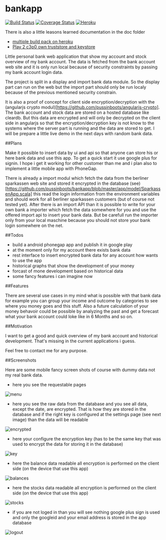 bankapp
=======
[![Build Status](https://travis-ci.org/pussinboots/bankapp.svg?branch=master)](https://travis-ci.org/pussinboots/bankapp)
[![Coverage Status](https://img.shields.io/coveralls/pussinboots/bankapp.svg)](https://coveralls.io/r/pussinboots/bankapp?branch=master)
[![Heroku](http://heroku-badge.heroku.com/?app=bana)](https://bana.herokuapp.com)

There is also a little leasons learned documentation in the doc folder
* [multiple build pack on heroku](https://github.com/pussinboots/bankapp/blob/master/doc/buildpack.md)
* [Play 2 c3p0 own truststore and keystore](https://github.com/pussinboots/bankapp/blob/master/doc/c3p0.md)

Little personal bank web application that show my account and stock overview of my 
bank account. The data is fetched from the bank account web site and it is only run local
because of security constraints by passing my bank account login data. 

The project is split in a display  and import bank data module. So the display part can run on the web 
but the import part should only be run localy because of the previous mentioned security constrain.

It is also a proof of concept for client side encryption/decryption with the (angularjs crypto modul)[https://github.com/pussinboots/angularjs-crypto]. The bank account and stock data are
stored on a hosted database like cleardb. But this data are encrypted and will only be decrypted on the 
client side in angularjs so that the encryption/decryption key is not know to the systems where the
server part is running and the data are stored to get. I will be prepare a little live demo in
the next days with random bank data.

##Plans

Make it possible to insert data by ui and api so that anyone can store his or here bank data and use this app.
To get a quick start it use google plus for signin. I hope i get it working for other customer than me and
i plan also to implement a little mobile app with PhoneGap.

There is already a import modul which fetch the data from the berliner sparkassen web site and stored it encrypted in the database
(see)[https://github.com/pussinboots/bankapp/blob/master/app/model/SparkassenApp.scala] this read the login information from the
environment variables and should work for all berliner sparkassen customers (but of course not tested yet). After there is an import API
than it is possible to write for your own bank a importer which fetch the data somewhere for you and use the offered import api
to insert your bank data. But be carefull run the importer only from your local maschine because you should not store your bank login somewhere on the net. 

##Todos
* build a android phonegap app and publish it in google play
* at the moment only for my account there exists bank data
* rest interface to insert encrypted bank data for any account how wants to use the app
* historical graphs that show the development of your money
* forcast of mone development based on historical data
* some fancy features i can imagine now

##Features

There are several use cases in my mind what is possible with that bank data for example you can group your income and outcome by categories to see where you money goes and this stuff. Also a future calculation of your money behavoir could be possible by analyzing the past and get a forecast what your bank account could loke like in 6 Months and so on. 

##Motivation

I want to get a good and quick overview of my bank account and historical development. That's missing in the current applications i guess.

Feel free to contact me for any purpose.

##Screenshots

Here are some mobile fancy screen shots of course with dummy data not my real bank data.

* here you see the requestable pages
 
![menu](https://raw.githubusercontent.com/pussinboots/bankapp/master/public/images/menu.png)

* here you see the raw data from the database and you see all data, except the date, are encrypted. That is how they are stored in the database and if the right key is configured at the settings page (see next image) than the data will be readable

![encrypted](https://raw.githubusercontent.com/pussinboots/bankapp/master/public/images/encrypted.png)

* here your configure the encryption key (has to be the same key that was used to encrypt the data for storing it in the database)

![key](https://raw.githubusercontent.com/pussinboots/bankapp/master/public/images/key.png)

* here the balance data readable all encryption is performed on the client side (on the device that use this app) 

![balances](https://raw.githubusercontent.com/pussinboots/bankapp/master/public/images/balances_mobil.png)

* here the stocks data readable all encryption is performed on the client side (on the device that use this app) 

![stocks](https://raw.githubusercontent.com/pussinboots/bankapp/master/public/images/stocks_mobile.png)

* if you are not loged in than you will see nothing google plus sign is used and only the googleid and your email address is stored in the app database

![logout](https://raw.githubusercontent.com/pussinboots/bankapp/master/public/images/logout.png)
